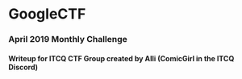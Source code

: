 # GoogleCTF

### April 2019 Monthly Challenge

#### Writeup for ITCQ CTF Group created by Alli (ComicGirl in the ITCQ Discord)


